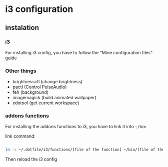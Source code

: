 # i3 configuration

## instalation

### i3

For installing i3 config, you have to follow the "Mine configuration files" guide

### Other things

* brightnessctl (change brightness)
* pactl (Control PulseAudio)
* feh (background)
* imagemagick (build animated wallpaper)
* xdotool (get current workspace)

### addons functions

For installing the addons functions to i3, you have to link it into `~/bin`

link command:

```bash

ln -s ~/.dotfile/i3/functions/[file of the function] ~/bin/[file of the function]

```

Then reload the i3 config
